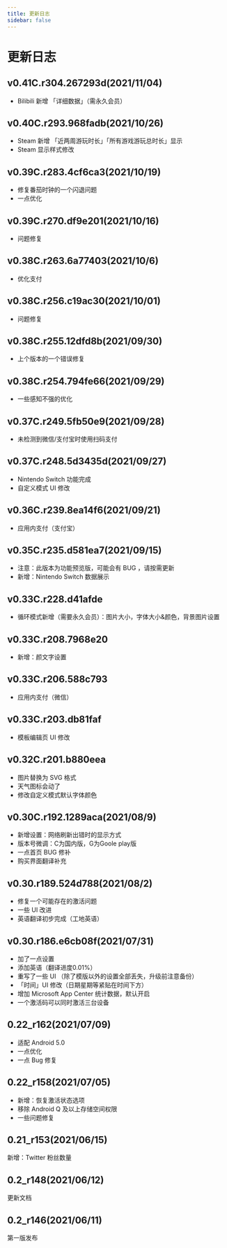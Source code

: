```yaml
---
title: 更新日志
sidebar: false
---
```


# 更新日志

## v0.41C.r304.267293d(2021/11/04)

- Bilibili 新增 「详细数据」（需永久会员）

## v0.40C.r293.968fadb(2021/10/26)

- Steam 新增 「近两周游玩时长」「所有游戏游玩总时长」显示
- Steam 显示样式修改

## v0.39C.r283.4cf6ca3(2021/10/19)

- 修复番茄时钟的一个闪退问题
- 一点优化

## v0.39C.r270.df9e201(2021/10/16)

- 问题修复

## v0.38C.r263.6a77403(2021/10/6)

- 优化支付

## v0.38C.r256.c19ac30(2021/10/01)

- 问题修复

## v0.38C.r255.12dfd8b(2021/09/30)

- 上个版本的一个错误修复

## v0.38C.r254.794fe66(2021/09/29)

- 一些感知不强的优化

## v0.37C.r249.5fb50e9(2021/09/28)

- 未检测到微信/支付宝时使用扫码支付

## v0.37C.r248.5d3435d(2021/09/27)

- Nintendo Switch 功能完成
- 自定义模式 UI 修改

## v0.36C.r239.8ea14f6(2021/09/21)

- 应用内支付（支付宝）

## v0.35C.r235.d581ea7(2021/09/15)

- 注意：此版本为功能预览版，可能会有 BUG ，请按需更新
- 新增：Nintendo Switch 数据展示

## v0.33C.r228.d41afde

- 循环模式新增（需要永久会员）：图片大小，字体大小&颜色，背景图片设置

## v0.33C.r208.7968e20

- 新增：颜文字设置

## v0.33C.r206.588c793

- 应用内支付（微信）

## v0.33C.r203.db81faf

- 模板编辑页 UI 修改

## v0.32C.r201.b880eea

- 图片替换为 SVG 格式
- 天气图标会动了
- 修改自定义模式默认字体颜色

## v0.30C.r192.1289aca(2021/08/9)

- 新增设置：网络刷新出错时的显示方式
- 版本号微调：C为国内版，G为Goole play版
- 一点首页 BUG 修补
- 购买界面翻译补充

## v0.30.r189.524d788(2021/08/2)

- 修复一个可能存在的激活问题
- 一些 UI 改进
- 英语翻译初步完成（工地英语）

## v0.30.r186.e6cb08f(2021/07/31)

- 加了一点设置
- 添加英语（翻译进度0.01%）
- 重写了一些 UI （除了模版以外的设置全部丢失，升级前注意备份）
- 「时间」UI 修改（日期星期等紧贴在时间下方）
- 增加 Microsoft App Center 统计数据，默认开启
- 一个激活码可以同时激活三台设备

## 0.22_r162(2021/07/09)

- 适配 Android 5.0
- 一点优化
- 一点 Bug 修复

## 0.22_r158(2021/07/05)

- 新增：恢复激活状态选项
- 移除 Android Q 及以上存储空间权限
- 一些问题修复

## 0.21_r153(2021/06/15)

新增：Twitter 粉丝数量

## 0.2_r148(2021/06/12)

更新文档

## 0.2_r146(2021/06/11)

第一版发布
